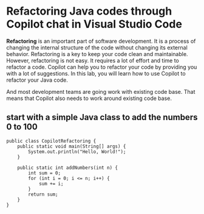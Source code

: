 # Refactoring Java codes through Copilot chat in Visual Studio Code

**Refactoring** is an important part of software development. It is a process of changing the internal structure of the code without changing its external behavior. Refactoring is a key to keep your code clean and maintainable. However, refactoring is not easy. It requires a lot of effort and time to refactor a code. Copilot can help you to refactor your code by providing you with a lot of suggestions. In this lab, you will learn how to use Copilot to refactor your Java code.

And most development teams are going work with existing code base. That means that Copilot also needs to work around existing code base.


## start with a simple Java class to add the numbers 0 to 100

```
public class CopilotRefactoring {
    public static void main(String[] args) {
        System.out.println("Hello, World!");
    }

    public static int addNumbers(int n) {
        int sum = 0;
        for (int i = 0; i <= n; i++) {
            sum += i;
        }
        return sum;
    }
}
```


